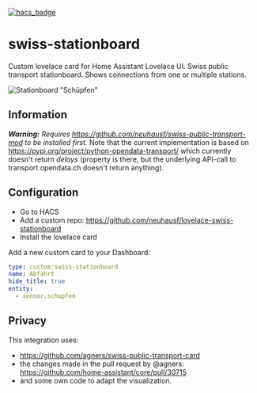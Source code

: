 [![hacs_badge](https://img.shields.io/badge/HACS-Default-orange.svg)](https://github.com/custom-components/hacs)

# swiss-stationboard
Custom lovelace card for Home Assistant Lovelace UI.
Swiss public transport stationboard. Shows connections from one or multiple stations. 

![Stationboard "Schüpfen"](https://github.com/neuhausf/lovelace-swiss-stationboard/blob/main/img/stationboard-1.png?raw=true "Stationboard Schüpfen")

## Information

_**Warning:** Requires https://github.com/neuhausf/swiss-public-transport-mod to be installed first._
Note that the current implementation is based on https://pypi.org/project/python-opendata-transport/ which currently doesn't return *delays* (property is there, but  the underlying API-call to transport.opendata.ch doesn't return anything).

## Configuration

- Go to HACS
- Add a custom repo: https://github.com/neuhausf/lovelace-swiss-stationboard
- Install the lovelace card

Add a new custom card to your Dashboard:

```YAML
type: custom:swiss-stationboard
name: Abfahrt
hide_title: true
entity:
  - sensor.schupfen
```

## Privacy 

This integration uses:

- https://github.com/agners/swiss-public-transport-card 
- the changes made in the pull request by @agners: https://github.com/home-assistant/core/pull/30715
- and some own code to adapt the visualization.
